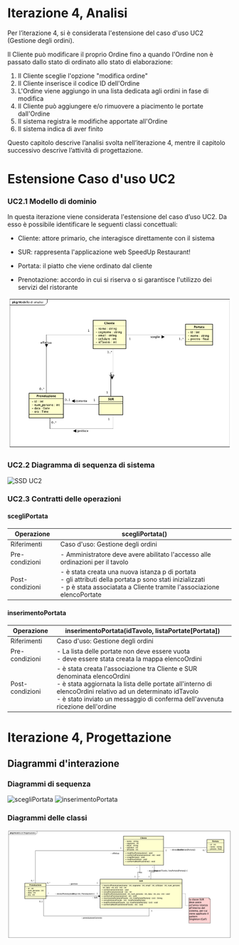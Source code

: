 # Iterazione 4, Analisi

Per l’iterazione 4, si è considerata l'estensione del caso d'uso UC2 (Gestione degli ordini).

Il Cliente può modificare il proprio Ordine fino a quando l'Ordine non è passato dallo stato di ordinato allo stato di elaborazione:
1. Il Cliente sceglie l'opzione "modifica ordine"
2. Il Cliente inserisce il codice ID dell'Ordine
3. L'Ordine viene aggiungo in una lista dedicata agli ordini in fase di modifica
4. Il Cliente può aggiungere e/o rimuovere a piacimento le portate dall'Ordine
5. Il sistema registra le modifiche apportate all'Ordine
6. Il sistema indica di aver finito

Questo capitolo descrive l’analisi svolta nell’iterazione 4, mentre il capitolo successivo descrive l’attività di progettazione.

# Estensione Caso d'uso UC2

### UC2.1 Modello di dominio

In questa iterazione viene considerata l'estensione del caso d’uso UC2. Da esso è possibile identificare le seguenti classi concettuali:

- Cliente: attore primario, che interagisce direttamente con il sistema

- SUR: rappresenta l'applicazione web SpeedUp Restaurant!

- Portata: il piatto che viene ordinato dal cliente

- Prenotazione: accordo in cui si riserva o si garantisce l'utilizzo dei servizi del ristorante

![modello di dominio](./modello%20di%20dominio.png)

### UC2.2 Diagramma di sequenza di sistema

![SSD UC2](./SSD%20UC2.png)

### UC2.3 Contratti delle operazioni

#### scegliPortata

| Operazione                 | scegliPortata()                                                                                                                                                                         |
|----------------------------|-----------------------------------------------------------------------------------------------------------------------------------------------------------------------------------------|
| Riferimenti                | Caso d'uso: Gestione degli ordini                                                                                                                                                       |
| Pre-condizioni             | - Amministratore deve avere abilitato l'accesso alle ordinazioni per il tavolo                                                                                                          |
| Post-condizioni            | - è stata creata una nuova istanza p di portata<br> - gli attributi della portata p sono stati inizializzati<br> - p è stata associatata a Cliente tramite l'associazione elencoPortate |


#### inserimentoPortata

| Operazione                 | inserimentoPortata(idTavolo, listaPortate[Portata])                                                                                                                                                                                                                          |
|----------------------------|------------------------------------------------------------------------------------------------------------------------------------------------------------------------------------------------------------------------------------------------------------------------------|
| Riferimenti                | Caso d'uso: Gestione degli ordini                                                                                                                                                                                                                                            |
| Pre-condizioni             | - La lista delle portate non deve essere vuota<br> - deve essere stata creata la mappa elencoOrdini                                                                                                                                                                          |
| Post-condizioni            | - è stata creata l'associazione tra Cliente e SUR denominata elencoOrdini<br> - è stata aggiornata la lista delle portate all'interno di elencoOrdini relativo ad un determinato idTavolo<br> - è stato inviato un messaggio di conferma dell'avvenuta ricezione dell'ordine |

# Iterazione 4, Progettazione

## Diagrammi d'interazione
### Diagrammi di sequenza

![scegliPortata](./SD%20scegliPortata.png)
![inserimentoPortata](./SD%20inserimentoPortata.png)

### Diagrammi delle classi

![diagramma delle classi](./diagramma%20delle%20classi.png)

